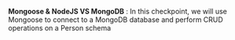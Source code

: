**Mongoose & NodeJS VS MongoDB** : In this checkpoint, we will use Mongoose to connect to a MongoDB database and perform CRUD operations on a Person schema